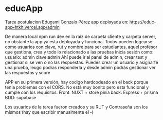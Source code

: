# educApp

Tarea postulacion Edugami Gonzalo Pérez app deployada en: https://educ-app-htkh.vercel.app/admin

De manera local npm run dev en la raiz de carpeta cliente y carpeta server, no obstante la app ya esta deployada y funciona. Todos pueden logearse como usuarios con clave, rut y nombre para ser estudiantes, aquel profesor que gestiona, crea y todo lo relacionado a las pruebas inicia sesión como: usuario: admin clave:admin Ahí puede ir al panel de admin, crear test y gestionar si se ven o no las respuestas. Puedes crear un usuario y asignarte una prueba, leugo podras responderla y desde admin podrás gestionar ver las respuestas y score

APP en su primera versión, hay codigo hardcodeado en el back porque tenia problemas con el CORS. No está muy bonito pero esta funcional y cumple con los requisitos. Front: NUXT + store pinia back: Express + prisma BDD: supabase

Los usuarios de la tarea fueron creados y su RUT y Contraseña son los mismos (hay que escribir manualmente el -)
